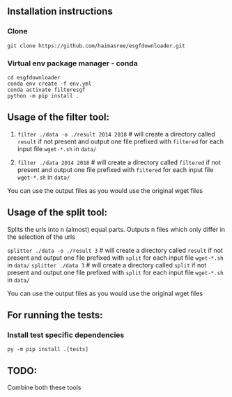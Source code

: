 ## Installation instructions

### Clone 
```git clone https://github.com/haimasree/esgfdownloader.git```

### Virtual env package manager - conda
```
cd esgfdownloader
conda env create -f env.yml
conda activate filteresgf
python -m pip install .
```


## Usage of the filter tool:

1. `filter ./data -o ./result 2014 2018` # will create a directory called `result` if not present and output one file prefixed with `filtered` for each input file `wget-*.sh` in `data/` 

2. `filter ./data 2014 2018` # will create a directory called `filtered` if not present and output one file prefixed with `filtered` for each input file `wget-*.sh` in `data/` 

You can use the output files as you would use the original wget files


## Usage of the split tool:

Splits the urls into n (almost) equal parts. Outputs n files which only differ in the selection of the urls

`splitter ./data -o ./result 3` # will create a directory called `result` if not present and output one file prefixed with `split` for each input file `wget-*.sh` in `data/` 
`splitter ./data 3` # will create a directory called `split` if not present and output one file prefixed with `split` for each input file `wget-*.sh` in `data/`

You can use the output files as you would use the original wget files

## For running the tests:

### Install test specific dependencies
```
py -m pip install .[tests]
```

## TODO:

Combine both these tools